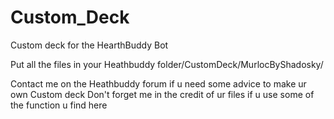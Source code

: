 Custom_Deck
===========

Custom deck for the HearthBuddy Bot

Put all the files in your Heathbuddy folder/CustomDeck/MurlocByShadosky/

Contact me on the Heathbuddy forum if u need some advice to make ur own Custom deck 
Don't forget me in the credit of ur files if u use some of the function u find here
